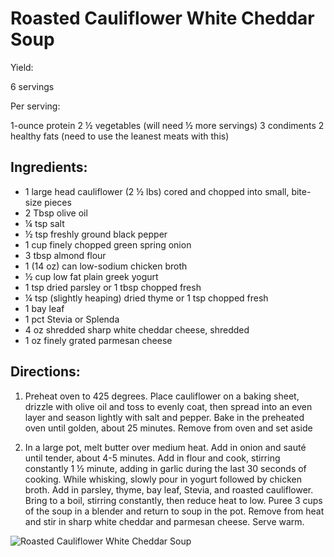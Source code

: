 # Roasted Cauliflower White Cheddar Soup

Yield:

6 servings

Per serving:

1-ounce protein
2 ½ vegetables (will need ½ more servings)
3 condiments
2 healthy fats (need to use the leanest meats with this)

## Ingredients:

* 1 large head cauliflower (2 ½ lbs) cored and chopped into small, bite-size pieces
* 2 Tbsp olive oil
* ¼ tsp salt
* ½ tsp freshly ground black pepper
* 1 cup finely chopped green spring onion
* 3 tbsp almond flour
* 1 (14 oz) can low-sodium chicken broth
* ½ cup low fat plain greek yogurt
* 1 tsp dried parsley or 1 tbsp chopped fresh
* ¼ tsp (slightly heaping) dried thyme or 1 tsp chopped fresh
* 1 bay leaf
* 1 pct Stevia or Splenda
* 4 oz shredded sharp white cheddar cheese, shredded
* 1 oz finely grated parmesan cheese

## Directions:

1. Preheat oven to 425 degrees. Place cauliflower on a baking sheet, drizzle with olive oil and toss to evenly coat, then spread into an even layer and season lightly with salt and pepper. Bake in the preheated oven until golden, about 25 minutes. Remove from oven and set aside

1. In a large pot, melt butter over medium heat. Add in onion and sauté until tender, about 4-5 minutes. Add in flour and cook, stirring constantly 1 ½ minute, adding in garlic during the last 30 seconds of cooking. While whisking, slowly pour in yogurt followed by chicken broth. Add in parsley, thyme, bay leaf, Stevia, and roasted cauliflower. Bring to a boil, stirring constantly, then reduce heat to low. Puree 3 cups of the soup in a blender and return to soup in the pot. Remove from heat and stir in sharp white cheddar and parmesan cheese. Serve warm.

![Roasted Cauliflower White Cheddar Soup](images/Roasted%20Cauliflower%20White%20Cheddar%20Soup.png)

